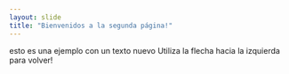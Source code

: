 ```yaml
---
layout: slide
title: "Bienvenidos a la segunda página!"
---
```

esto es una ejemplo con un texto nuevo
Utiliza la flecha hacia la izquierda para volver!
